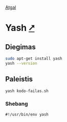 [Atgal](./readme.md)

# Yash [&#x2B67;](https://magicant.github.io/yash/)

## Diegimas

```bash
sudo apt-get install yash
yash --version
```

## Paleistis

```bash
yash kodo-failas.sh
```

### Shebang

```shebang
#!/usr/bin/env yash
```

